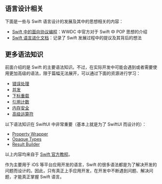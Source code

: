 ## 语言设计相关

下面是一些与 Swift 语言设计的发展及其中的思想相关的内容：

- [Swift 中的面向协议编程](https://developer.apple.com/videos/play/wwdc2015/408/)：WWDC 中官方对于 Swift 中 POP 思想的介绍
- [Swift 语言进化文档](https://github.com/apple/swift-evolution)：记录了 Swift 发展过程中的提议及其背后的想法

## 更多语法知识

前面介绍的是 Swift 的主要语法知识。不过，在实际开发中可能会遇到或者需要使用更加高级的语法，限于篇幅无法展开，可以通过下面的资源进行学习：

- [错误处理](https://docs.swift.org/swift-book/LanguageGuide/ErrorHandling.html)
- [并发](https://docs.swift.org/swift-book/LanguageGuide/Concurrency.html)
- [下标重载](https://docs.swift.org/swift-book/LanguageGuide/Subscripts.html)
- [引用计数](https://docs.swift.org/swift-book/LanguageGuide/AutomaticReferenceCounting.html)
- [内存安全](https://docs.swift.org/swift-book/LanguageGuide/MemorySafety.html)
- [高级运算符](https://docs.swift.org/swift-book/LanguageGuide/AdvancedOperators.html)

以下语法知识在 SwiftUI 中非常重要（基本上就是为了 SwiftUI 而设计的）：

- [Property Wrapper](https://docs.swift.org/swift-book/LanguageGuide/Properties.html#ID617)
- [Opaque Types](https://docs.swift.org/swift-book/LanguageGuide/OpaqueTypes.html)
- [Result Builder](https://docs.swift.org/swift-book/LanguageGuide/AdvancedOperators.html#ID630)

以上内容均来自于 [Swift 官方教程](https://docs.swift.org/swift-book/LanguageGuide/TheBasics.html)。


作为主要用于 iOS 等平台应用开发的语言，Swift 的很多语法都是为了解决开发的问题而设计的。因此，只有真正上手应用开发，在开发中不断遇到问题、解决问题，才能真正掌握 Swift 语言。

